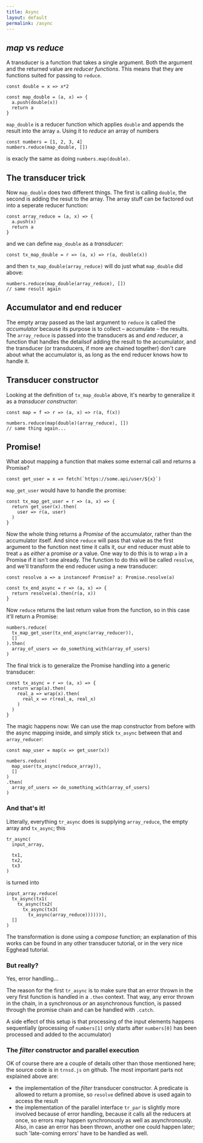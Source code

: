 ```yaml
---
title: Async
layout: default
permalink: /async
---
```


## _map_ vs _reduce_

A transducer is a function that takes a single argument. Both the argument and 
the returned value are _reducer functions_. This means that they are functions
suited for passing to `reduce`.

```es6
const double = x => x*2

const map_double = (a, x) => {
  a.push(double(x))
  return a
}
```

`map_double` is a reducer function which applies `double` and appends the result into the 
array `a`. Using it to _reduce_ an array of numbers

```es6
const numbers = [1, 2, 3, 4]
numbers.reduce(map_double, [])
```

is exacly the same as doing `numbers.map(double)`.

## The transducer trick
Now `map_double` does two different things. The first is calling `double`, 
the second is adding the resut to the array. 
The array stuff can be factored out into a seperate reducer function:

```es6
const array_reduce = (a, x) => {
  a.push(x)
  return a
}
```

and we can define `map_double` as a _transducer_:
```es6
const tx_map_double = r => (a, x) => r(a, double(x))
```

and then `tx_map_double(array_reduce)` will do just what `map_double` did above:

```es6
numbers.reduce(map_double(array_reduce), [])
// same result again
```

## Accumulator and end reducer

The empty array passed as the last argument to `reduce` is called the 
_accumulator_ because its purpose is to collect &ndash; accumulate &ndash;
the results. 
The `array_reduce` is passed into the transducers as and _end reducer_, a function that handles the detailsof adding the result to the accumulator, 
and the transducer (or transducers, if more are chained together) don't 
care about what the accumulator is, as long as the end reducer knows how 
to handle it.

## Transducer constructor

Looking at the definition of `tx_map_double` above, it's nearby to generalize it
as a _transducer constructor_:

```es6
const map = f => r => (a, x) => r(a, f(x))

numbers.reduce(map(double)(array_reduce), [])
// same thing again...
```


## Promise!
What about mapping a function that makes some external call and returns 
a Promise?

```es6
const get_user = x => fetch(`https://some.api/user/${x}`)
```

`map_get_user` would have to handle the promise:

```es6
const tx_map_get_user = r => (a, x) => {
  return get_user(x).then(
    user => r(a, user)
  )
}
```

Now the whole thing returns a _Promise_ of the accumulator, 
rather than the accumulator itself. And since `reduce` will pass
that value as the first argument to the function
next time it calls it, our end reducer must able to treat `a` as _either_ a promise _or_ a value. One way to do this is to wrap `a` in a Promise if it 
isn't one already. The function to do this will be called `resolve`, and
we'll transform the end reducer using a new transducer:

```es6
const resolve a => a instanceof Promise? a: Promise.resolve(a)

const tx_end_async = r => (a, x) => {
  return resolve(a).then(r(a, x))
}
```

Now `reduce` returns the last return value from the function, so 
in this case it'll return a Promise:

```es6
numbers.reduce(
  tx_map_get_user(tx_end_async(array_reducer)),
  []
).then(
  array_of_users => do_something_with(array_of_users)
)
```

The final trick is to generalize the Promise handling into 
a generic transducer:

```
const tx_async = r => (a, x) => {
  return wrap(a).then(
    real_a => wrap(x).then(
      real_x => r(real_a, real_x)
    )
  )
}
```

The magic happens now: We can use the map constructor from before with the async
mapping inside, and simply stick `tx_async` between that and `array_reducer`:

```es6
const map_user = map(x => get_user(x))

numbers.reduce(
  map_user(tx_async(reduce_array)), 
  []
)
.then(
  array_of_users => do_something_with(array_of_users)
) 
```

### And that's it!

Litterally, everything `tr_async` does is supplying `array_reduce`, the empty array
and `tx_async`; this

```es6
tr_async(
  input_array,

  tx1,
  tx2,
  tx3
)
```

is turned into

```es6
input_array.reduce(
  tx_async(tx1(
    tx_async(tx2(
      tx_async(tx3(
        tx_async(array_reduce))))))),
  []
)
```


The transformation is done using a _compose_ function; an explanation of 
this works can be found in any other transducer tutorial, or in the very nice 
Egghead tutorial. 

### But really?

Yes, error handling...

The reason for the first `tr_async` is to make sure that an error
thrown in the very first function is handled in a `.then` context.
That way, any error thrown in the chain, in a synchronous _or_ 
an asynchronous function, is passed through the promise chain and 
can be handled with `.catch`.

A side effect of this setup is that processing of the input elements
happens sequentially (processing of `numbers[1]` only starts after 
`numbers[0]` has been processed and added to the accumulator)

### The _filter_ constructor and parallel execution
OK of course there are a couple of details other than those mentioned here;
the source code is in `trnsd.js` on github. The most important parts not 
explained above are:

 * the implementation of the _filter_ transducer constructor. A predicate is
   allowed to return a promise, so `resolve` defined above
   is used again to access the result
 * the implementation of the parallel interface `tr_par` is slightly more
   involved because of error handling, because it calls all the reducers
   at once, so errors may happen synchronously as well as asynchronously.
   Also, in case an error has been thrown, another one could happen
   later; such 'late-coming errors' have to be handled as well.
